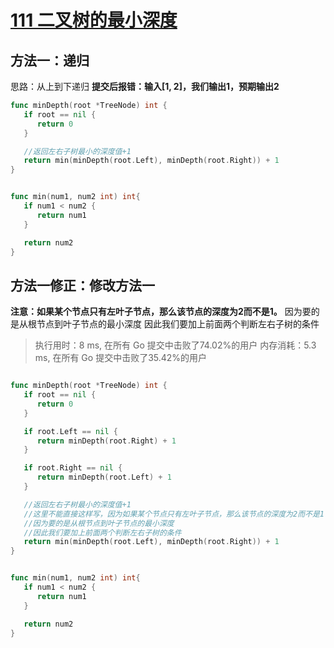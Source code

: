 



# [111 二叉树的最小深度](https://leetcode-cn.com/problems/minimum-depth-of-binary-tree/)

## 方法一：递归

思路：从上到下递归
	**提交后报错：输入[1, 2]，我们输出1，预期输出2**

```go
func minDepth(root *TreeNode) int {
   if root == nil {
      return 0
   }

   //返回左右子树最小的深度值+1
   return min(minDepth(root.Left), minDepth(root.Right)) + 1
}


func min(num1, num2 int) int{
   if num1 < num2 {
      return num1
   }

   return num2
}
```

## 方法一修正：修改方法一

**注意：如果某个节点只有左叶子节点，那么该节点的深度为2而不是1。**
   因为要的是从根节点到叶子节点的最小深度
   因此我们要加上前面两个判断左右子树的条件

> 执行用时：8 ms, 在所有 Go 提交中击败了74.02%的用户
> 		内存消耗：5.3 ms, 在所有 Go 提交中击败了35.42%的用户

```go

func minDepth(root *TreeNode) int {
   if root == nil {
      return 0
   }

   if root.Left == nil {
      return minDepth(root.Right) + 1
   }

   if root.Right == nil {
      return minDepth(root.Left) + 1
   }

   //返回左右子树最小的深度值+1
   //这里不能直接这样写，因为如果某个节点只有左叶子节点，那么该节点的深度为2而不是1
   //因为要的是从根节点到叶子节点的最小深度
   //因此我们要加上前面两个判断左右子树的条件
   return min(minDepth(root.Left), minDepth(root.Right)) + 1
}


func min(num1, num2 int) int{
   if num1 < num2 {
      return num1
   }

   return num2
}
```

